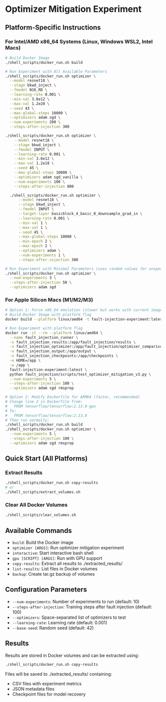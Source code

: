 # Optimizer Mitigation Experiment

## Platform-Specific Instructions

### For Intel/AMD x86_64 Systems (Linux, Windows WSL2, Intel Macs)
```bash
# Build Docker Image
./shell_scripts/docker_run.sh build

# Run Experiment with All Available Parameters
./shell_scripts/docker_run.sh optimizer \
  --model resnet18 \
  --stage bkwd_inject \
  --fmodel N16_RD \
  --learning-rate 0.001 \
  --min-val 3.6e12 \
  --max-val 1.2e20 \
  --seed 43 \
  --max-global-steps 10000 \
  --optimizers adam sgd \
  --num-experiments 200 \
  --steps-after-injection 300

./shell_scripts/docker_run.sh optimizer \
    --model resnet18 \
    --stage bkwd_inject \
    --fmodel INPUT \
    --learning-rate 0.001 \
    --min-val 3.6e12 \
    --max-val 1.2e18 \
    --seed 45 \
    --max-global-steps 10000 \
    --optimizers adam sgd_vanilla \
    --num-experiments 100 \
    --steps-after-injection 800

  ./shell_scripts/docker_run.sh optimizer \
      --model resnet18 \
      --stage bkwd_inject \
      --fmodel INPUT \
      --target-layer basicblock_4_basic_0_downsample_grad_in \
      --learning-rate 0.001 \
      --min-val 1 \
      --max-val 1 \
      --seed 45 \
      --max-global-steps 10000 \
      --min-epoch 2 \
      --max-epoch 2 \
      --optimizers adam \
      --num-experiments 1 \
      --steps-after-injection 300

# Run Experiment with Minimal Parameters (uses random values for unspecified)
./shell_scripts/docker_run.sh optimizer \
  --num-experiments 3 \
  --steps-after-injection 50 \
  --optimizers adam sgd
```

### For Apple Silicon Macs (M1/M2/M3)
```bash
# Option 1: Force x86_64 emulation (slower but works with current image)
# Build Docker Image with platform flag
docker build --platform linux/amd64 -t fault-injection-experiment:latest .

# Run Experiment with platform flag
docker run -it --rm --platform linux/amd64 \
  --name fault_injection_runner \
  -v fault_injection_results:/app/fault_injection/results \
  -v fault_injection_optimizer:/app/fault_injection/optimizer_comparison_results \
  -v fault_injection_output:/app/output \
  -v fault_injection_checkpoints:/app/checkpoints \
  -e HOME=/app \
  -w /app \
  fault-injection-experiment:latest \
  python fault_injection/scripts/test_optimizer_mitigation_v3.py \
  --num-experiments 5 \
  --steps-after-injection 100 \
  --optimizers adam sgd rmsprop

# Option 2: Modify Dockerfile for ARM64 (faster, recommended)
# Change line 2 in Dockerfile from:
#   FROM tensorflow/tensorflow:2.13.0-gpu
# To:
#   FROM tensorflow/tensorflow:2.13.0
# Then run normally:
./shell_scripts/docker_run.sh build
./shell_scripts/docker_run.sh optimizer \
  --num-experiments 5 \
  --steps-after-injection 100 \
  --optimizers adam sgd rmsprop
```

## Quick Start (All Platforms)

### Extract Results
```bash
./shell_scripts/docker_run.sh copy-results
# or
./shell_scripts/extract_volumes.sh
```

### Clear All Docker Volumes
```bash
./shell_scripts/clear_volumes.sh
```

## Available Commands

- `build`: Build the Docker image
- `optimizer [ARGS]`: Run optimizer mitigation experiment
- `interactive`: Start interactive bash shell
- `gpu [SCRIPT] [ARGS]`: Run with GPU support
- `copy-results`: Extract all results to ./extracted_results/
- `list-results`: List files in Docker volumes
- `backup`: Create tar.gz backup of volumes

## Configuration Parameters

- `--num-experiments`: Number of experiments to run (default: 10)
- `--steps-after-injection`: Training steps after fault injection (default: 100)
- `--optimizers`: Space-separated list of optimizers to test
- `--learning-rate`: Learning rate (default: 0.001)
- `--base-seed`: Random seed (default: 42)

## Results

Results are stored in Docker volumes and can be extracted using:
```bash
./shell_scripts/docker_run.sh copy-results
```

Files will be saved to ./extracted_results/ containing:
- CSV files with experiment metrics
- JSON metadata files
- Checkpoint files for model recovery
